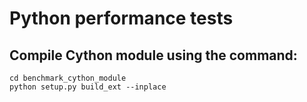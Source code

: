 # Python performance tests


## Compile Cython module using the command:

```
cd benchmark_cython_module
python setup.py build_ext --inplace
```

